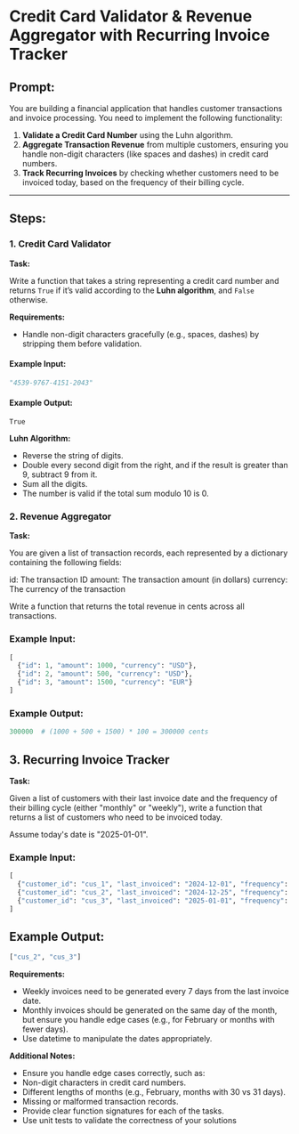 # Credit Card Validator & Revenue Aggregator with Recurring Invoice Tracker

## Prompt:

You are building a financial application that handles customer transactions and invoice processing. You need to implement the following functionality:

1. **Validate a Credit Card Number** using the Luhn algorithm.
2. **Aggregate Transaction Revenue** from multiple customers, ensuring you handle non-digit characters (like spaces and dashes) in credit card numbers.
3. **Track Recurring Invoices** by checking whether customers need to be invoiced today, based on the frequency of their billing cycle.

---

## Steps:

### 1. Credit Card Validator

**Task:**

Write a function that takes a string representing a credit card number and returns `True` if it’s valid according to the **Luhn algorithm**, and `False` otherwise. 

**Requirements:**

- Handle non-digit characters gracefully (e.g., spaces, dashes) by stripping them before validation.

#### Example Input:
```python
"4539-9767-4151-2043"
```
#### Example Output:
`True`

**Luhn Algorithm:**
- Reverse the string of digits.
- Double every second digit from the right, and if the result is greater than 9, subtract 9 from it.
- Sum all the digits.
- The number is valid if the total sum modulo 10 is 0.



### 2. Revenue Aggregator

**Task:**

You are given a list of transaction records, each represented by a dictionary containing the following fields:

id: The transaction ID
amount: The transaction amount (in dollars)
currency: The currency of the transaction

Write a function that returns the total revenue in cents across all transactions.

### Example Input:
```python
[
  {"id": 1, "amount": 1000, "currency": "USD"},
  {"id": 2, "amount": 500, "currency": "USD"},
  {"id": 3, "amount": 1500, "currency": "EUR"}
]
```

### Example Output:
```python
300000  # (1000 + 500 + 1500) * 100 = 300000 cents
```

## 3. Recurring Invoice Tracker

**Task:**

Given a list of customers with their last invoice date and the frequency of their billing cycle (either "monthly" or "weekly"), write a function that returns a list of customers who need to be invoiced today.

Assume today's date is "2025-01-01".

### Example Input:
```python
[
  {"customer_id": "cus_1", "last_invoiced": "2024-12-01", "frequency": "monthly"},
  {"customer_id": "cus_2", "last_invoiced": "2024-12-25", "frequency": "weekly"},
  {"customer_id": "cus_3", "last_invoiced": "2025-01-01", "frequency": "monthly"}
]
```
## Example Output:

```python
["cus_2", "cus_3"]
```

**Requirements:**

- Weekly invoices need to be generated every 7 days from the last invoice date.
- Monthly invoices should be generated on the same day of the month, but ensure you handle edge cases (e.g., for February or months with fewer days).
- Use datetime to manipulate the dates appropriately.

**Additional Notes:**

- Ensure you handle edge cases correctly, such as:
- Non-digit characters in credit card numbers.
- Different lengths of months (e.g., February, months with 30 vs 31 days).
- Missing or malformed transaction records.
- Provide clear function signatures for each of the tasks.
- Use unit tests to validate the correctness of your solutions